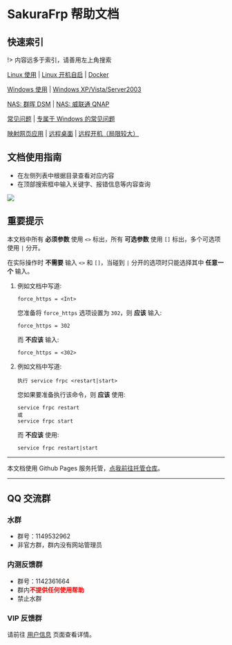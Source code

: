 # SakuraFrp 帮助文档

## 快速索引

!> 内容远多于索引，请善用左上角搜索

[Linux 使用](/frpc/usage/linux) | [Linux 开机自启](/frpc/service/systemd) | [Docker](/frpc/usage/docker)

[Windows 使用](/launcher/usage) | [Windows XP/Vista/Server2003](/geek#兼容性)

[NAS: 群晖 DSM](/app/synology) | [NAS: 威联通 QNAP](/app/qnap)

[常见问题](/faq) | [专属于 Windows 的常见问题](/launcher/faq)

[映射网页应用](/app/http) | [远程桌面](/app/rdp) | [远程开机（局限较大）](/app/wol)

## 文档使用指南

- 在左侧列表中根据目录查看对应内容
- 在顶部搜索框中输入关键字、报错信息等内容查询

![](_images/index-1.png)

## 重要提示

本文档中所有 **必须参数** 使用 `<>` 标出，所有 **可选参数** 使用 `[]` 标出，多个可选项使用 `|` 分开。

在实际操作时 **不需要** 输入 `<>` 和 `[]`，当碰到 `|` 分开的选项时只能选择其中 **任意一个** 输入。

1. 例如文档中写道:

   ```
   force_https = <Int>
   ```

   您准备将 `force_https` 选项设置为 `302`，则 **应该** 输入:

   ```
   force_https = 302
   ```

   而 **不应该** 输入:

   ```
   force_https = <302>
   ```

2. 例如文档中写道:

   ```
   执行 service frpc <restart|start>
   ```

   您如果要准备执行该命令，则 **应该** 使用:

   ```
   service frpc restart
   或
   service frpc start
   ```

   而 **不应该** 使用:

   ```
   service frpc restart|start
   ```

---

本文档使用 Github Pages 服务托管，[点我前往托管仓库](https://github.com/natfrp/wiki)。

---

## QQ 交流群

### 水群

- 群号：1149532962
- 非官方群，群内没有网站管理员

### 内测反馈群

- 群号：1142361664
- 群内<b style="color: red">不提供任何使用帮助</b>
- 禁止水群

### VIP 反馈群

请前往 [用户信息](https://www.natfrp.com/user/profile) 页面查看详情。
